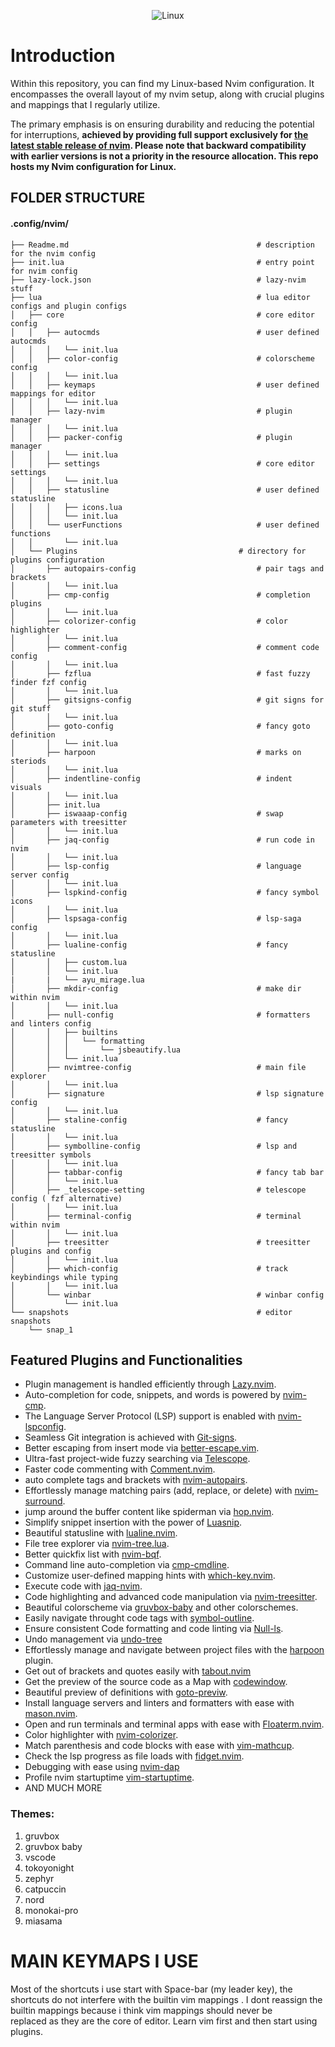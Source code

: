 <div align="center">
<p>
    <a>
      <img alt="Linux" src="https://img.shields.io/badge/Linux-%23.svg?style=flat-square&logo=linux&color=FCC624&logoColor=black" />
    </a>    
</p>
</div>  

# Introduction  
Within this repository, you can find my Linux-based Nvim configuration. It encompasses the overall layout of my nvim setup, along with crucial plugins and mappings that I regularly utilize.

The primary emphasis is on ensuring durability and reducing the potential for interruptions, **achieved by providing full support exclusively for [the latest stable release of nvim](https://github.com/neovim/neovim/releases/tag/stable). Please note that backward compatibility with earlier versions is not a priority in the resource allocation.
This repo hosts my Nvim configuration for Linux.**  

## FOLDER STRUCTURE
                  
#### .config/nvim/  
```  
├── Readme.md                                          # description for the nvim config
├── init.lua                                           # entry point for nvim config
├── lazy-lock.json                                     # lazy-nvim stuff 
├── lua                                                # lua editor configs and plugin configs
│   ├── core                                           # core editor config
│   │   ├── autocmds                                   # user defined autocmds
│   │   │   └── init.lua  
│   │   ├── color-config                               # colorscheme config
│   │   │   └── init.lua  
│   │   ├── keymaps                                    # user defined mappings for editor
│   │   │   └── init.lua  
│   │   ├── lazy-nvim                                  # plugin manager
│   │   │   └── init.lua  
│   │   ├── packer-config                              # plugin manager
│   │   │   └── init.lua  
│   │   ├── settings                                   # core editor settings
│   │   │   └── init.lua  
│   │   ├── statusline                                 # user defined statusline
│   │   │   ├── icons.lua  
│   │   │   └── init.lua  
│   │   └── userFunctions                              # user defined functions
│   │       └── init.lua  
│   └── Plugins                                    # directory for plugins configuration
│       ├── autopairs-config                           # pair tags and brackets
│       │   └── init.lua  
│       ├── cmp-config                                 # completion plugins 
│       │   └── init.lua  
│       ├── colorizer-config                           # color highlighter
│       │   └── init.lua  
│       ├── comment-config                             # comment code config
│       │   └── init.lua  
│       ├── fzflua                                     # fast fuzzy finder fzf config
│       │   └── init.lua  
│       ├── gitsigns-config                            # git signs for git stuff
│       │   └── init.lua  
│       ├── goto-config                                # fancy goto definition
│       │   └── init.lua  
│       ├── harpoon                                    # marks on steriods 
│       │   └── init.lua  
│       ├── indentline-config                          # indent visuals
│       │   └── init.lua  
│       ├── init.lua  
│       ├── iswaaap-config                             # swap parameters with treesitter
│       │   └── init.lua  
│       ├── jaq-config                                 # run code in nvim
│       │   └── init.lua  
│       ├── lsp-config                                 # language server config
│       │   └── init.lua  
│       ├── lspkind-config                             # fancy symbol icons
│       │   └── init.lua  
│       ├── lspsaga-config                             # lsp-saga config
│       │   └── init.lua  
│       ├── lualine-config                             # fancy statusline
│       │   ├── custom.lua  
│       │   └── init.lua
|       |   └── ayu_mirage.lua
│       ├── mkdir-config                               # make dir within nvim 
│       │   └── init.lua  
│       ├── null-config                                # formatters and linters config
│       │   ├── builtins  
│       │   │   └── formatting  
│       │   │       └── jsbeautify.lua  
│       │   └── init.lua  
│       ├── nvimtree-config                            # main file explorer
│       │   └── init.lua  
│       ├── signature                                  # lsp signature config
│       │   └── init.lua  
│       ├── staline-config                             # fancy statusline
│       │   └── init.lua  
│       ├── symbolline-config                          # lsp and treesitter symbols
│       │   └── init.lua  
│       ├── tabbar-config                              # fancy tab bar
│       │   └── init.lua  
│       ├── _telescope-setting                         # telescope config ( fzf alternative)
│       │   └── init.lua  
│       ├── terminal-config                            # terminal within nvim
│       │   └── init.lua  
│       ├── treesitter                                 # treesitter plugins and config
│       │   └── init.lua  
│       ├── which-config                               # track keybindings while typing
│       │   └── init.lua  
│       └── winbar                                     # winbar config
│           └── init.lua  
└── snapshots                                          # editor snapshots
    └── snap_1
```
    


## Featured Plugins and Functionalities 
+ Plugin management is handled efficiently through [Lazy.nvim](https://github.com/folke/lazy.nvim).
+ Auto-completion for code, snippets, and words is powered by [nvim-cmp](https://github.com/hrsh7th/nvim-cmp).
+ The Language Server Protocol (LSP) support is enabled with  [nvim-lspconfig](https://github.com/neovim/nvim-lspconfig).
+ Seamless Git integration is achieved with [Git-signs](https://github.com/lewis6991/gitsigns.nvim).
+ Better escaping from insert mode via [better-escape.vim](https://github.com/nvim-zh/better-escape.vim).
+ Ultra-fast project-wide fuzzy searching via [Telescope](https://github.com/nvim-telescope/telescope.nvim).
+ Faster code commenting with [Comment.nvim](https://github.com/numToStr/Comment.nvim).
+ auto complete tags and brackets with [nvim-autopairs](https://github.com/windwp/nvim-autopairs).
+ Effortlessly manage matching pairs (add, replace, or delete) with  [nvim-surround](https://github.com/kylechui/nvim-surround).
+ jump around the buffer content like spiderman via [hop.nvim](https://github.com/phaazon/hop.nvim).
+ Simplify snippet insertion with the power of [Luasnip](https://github.com/rafamadriz/L3MON4D3/LuaSnip).
+ Beautiful statusline with [lualine.nvim](https://github.com/nvim-lualine/lualine.nvim).
+ File tree explorer via [nvim-tree.lua](https://github.com/nvim-tree/nvim-tree.lua).
+ Better quickfix list with [nvim-bqf](https://github.com/kevinhwang91/nvim-bqf).
+ Command line auto-completion via [cmp-cmdline](https://github.com/hrsh7th/cmp-cmdline).
+ Customize user-defined mapping hints with [which-key.nvim](https://github.com/folke/which-key.nvim).
+ Execute code with [jaq-nvim](https://github.com/is0n/jaq-nvim).
+ Code highlighting and advanced code manipulation via [nvim-treesitter](https://github.com/nvim-treesitter/nvim-treesitter).
+ Beautiful colorscheme via [gruvbox-baby](https://github.com/luisiacc/gruvbox-baby) and other colorschemes.
+ Easily navigate throught code tags with [symbol-outline](https://github.com/simrat39/symbols-outline.nvim).
+ Ensure consistent Code formatting and code linting via [Null-ls](https://github.com/jose-elias-alvarez/null-ls.nvim).
+ Undo management via [undo-tree](https://github.com/mbbill/undotree)
+ Effortlessly manage and navigate between project files with the [harpoon](https://github.com/ThePrimeagen/harpoon) plugin.
+ Get out of brackets and quotes easily with [tabout.nvim](https://github.com/abecodes/tabout.nvim)
+ Get the preview of the source code as a Map with [codewindow](https://www.github.com/gorbit99/codewindow.nvim).
+ Beautiful preview of definitions with [goto-previw](https://www.github.com/rmagatti/goto-preview).
+ Install language servers and linters and formatters with ease with [mason.nvim](https://www.github.com/williamboman/mason.nvim).
+ Open and run terminals and terminal apps with ease with [Floaterm.nvim](https://www.github.com/voldikss/vim-floaterm).
+ Color highlighter with [nvim-colorizer](https://www.github.com/norcalli/nvim-colorizer.lua).
+ Match parenthesis and code blocks with ease with [vim-mathcup](https://www.github.com/andymass/vim-matchup).
+ Check the lsp progress as file loads with [fidget.nvim](https://www.github.com/j-hui/fidget.nvim).
+ Debugging with ease using [nvim-dap](https://www.github.com/mfussenegger/nvim-dap)
+ Profile nvim startuptime [vim-startuptime](https://www.github.com/dstein64/vim-startuptime).
+ AND MUCH MORE

### Themes:  
1. gruvbox
2. gruvbox baby
3. vscode
4. tokoyonight
5. zephyr
6. catpuccin
7. nord
8. monokai-pro
9. miasama


# MAIN KEYMAPS I USE  
Most of the shortcuts i use start with Space-bar (my leader key), the shortcuts do not interfere with 
the builtin vim mappings . I dont reassign the builtin mappings because i think vim mappings should never be  
replaced as they are the core of editor. Learn vim first and then start using plugins.  
